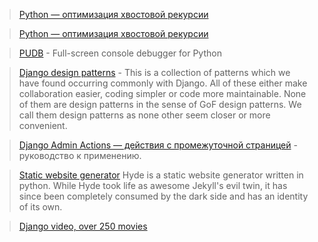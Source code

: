> [Python — оптимизация хвостовой рекурсии](http://habrahabr.ru/post/158385/)

> [Python — оптимизация хвостовой рекурсии](http://habrahabr.ru/post/158385/)

> [PUDB](https://github.com/inducer/pudb) - Full-screen console debugger for Python

> [Django design patterns](http://agiliq.com/books/djangodesignpatterns/) - This is a collection of patterns which we have found occurring commonly with Django. All of these either make collaboration easier, coding simpler or code more maintainable. None of them are design patterns in the sense of GoF design patterns. We call them design patterns as none other seem closer or more convenient.

> [Django Admin Actions — действия с промежуточной страницей](http://habrahabr.ru/post/140409/) - руководство к применению.

> [Static website generator](http://hyde.github.com) Hyde is a static website generator written in python. While Hyde took life as awesome Jekyll's evil twin, it has since been completely consumed by the dark side and has an identity of its own.

> [Django video, over 250 movies](http://equallytrue.blogspot.com/2012/05/170-django-conference-videos.html)